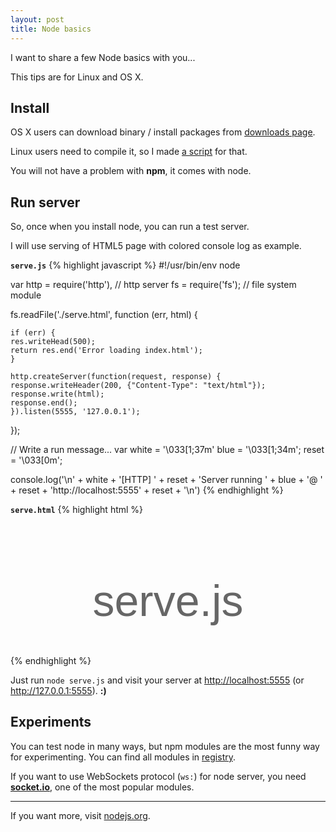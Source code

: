 ```yaml
---
layout: post
title: Node basics
---
```


I want to share a few Node basics with you...

This tips are for Linux and OS X.

## Install

OS X users can download binary / install packages from [downloads page](http://nodejs.org/download/).

Linux users need to compile it, so I made [a script](https://github.com/ZDroid/zdsh/blob/master/script/nodeinstall.sh) for that.

You will not have a problem with **npm**, it comes with node.

## Run server

So, once when you install node, you can run a test server.

I will use serving of HTML5 page with colored console log as example.

<code><b>serve.js</b></code>
{% highlight javascript %}
#!/usr/bin/env node

var http = require('http'), // http server
    fs = require('fs');     // file system module

fs.readFile('./serve.html', function (err, html) {

	if (err) {
    res.writeHead(500);
    return res.end('Error loading index.html');
	}

	http.createServer(function(request, response) {
    response.writeHeader(200, {"Content-Type": "text/html"});
    response.write(html);
    response.end();
	}).listen(5555, '127.0.0.1');

});

// Write a run message...
var white = '\033[1;37m'
    blue  = '\033[1;34m';
    reset = '\033[0m';

console.log('\n' + white + '[HTTP] ' + reset + 'Server running ' + blue + '@ ' + reset + 'http://localhost:5555' + reset + '\n')
{% endhighlight %}

<code><b>serve.html</b></code>
{% highlight html %}
<!doctype html>
<html lang=en>
  <head>
    <meta charset=utf-8 />
    <title>serve.js</title>
    <style>
	    h1 {
		    text-align: center;
		    color: #666;
		    font: 70px "Droid Sans", Arial, sans-serif
	    }
	  </style>
  </head>
  <body>
	  <h1>serve.js</h1>
  </body>
</html>
{% endhighlight %}

Just run `node serve.js` and visit your server at <http://localhost:5555> (or <http://127.0.0.1:5555>). **:)**

## Experiments

You can test node in many ways, but npm modules are the most funny way for experimenting. You can find all modules in [registry](https://npmjs.org/).

If you want to use WebSockets protocol (`ws:`) for node server, you need [**socket.io**](http://socket.io), one of the most popular modules.

----

If you want more, visit [nodejs.org](http://nodejs.org).
